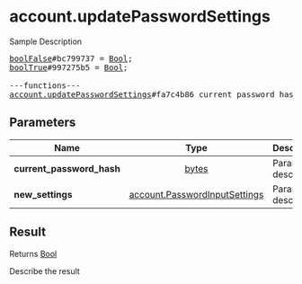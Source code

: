 # account.updatePasswordSettings

Sample Description

<pre>
<a href="../constructor/boolFalse">boolFalse</a>#bc799737 = <a href="../type/Bool.md">Bool</a>;
<a href="../constructor/boolTrue">boolTrue</a>#997275b5 = <a href="../type/Bool.md">Bool</a>;

---functions---
<a href="../method/account.updatePasswordSettings.md">account.updatePasswordSettings</a>#fa7c4b86 current_password_hash:<a href="../type/bytes.md">bytes</a> new_settings:<a href="../type/account.PasswordInputSettings.md">account.PasswordInputSettings</a> = <a href="../type/Bool.md">Bool</a>;
</pre>

## Parameters

| Name | Type | Description |
|------|:----:|-------------|
| **current_password_hash** | <a href="../type/bytes.md">bytes</a> | Param description |
| **new_settings** | <a href="../type/account.PasswordInputSettings.md">account.PasswordInputSettings</a> | Param description |

## Result

Returns <a href="../type/Bool.md">Bool</a>

Describe the result

